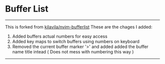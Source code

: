 # Buffer List

****** 
This is forked from [kilavila/nvim-bufferlist](https://github.com/kilavila/nvim-bufferlist)
These are the chages I added:
1. Added buffers actual numbers for easy access
2. Added key maps to switch buffers using numbers on keyboard
3. Removed the current buffer marker '>' and added added the buffer name title intead ( Does not mess with numbering this way )

******
